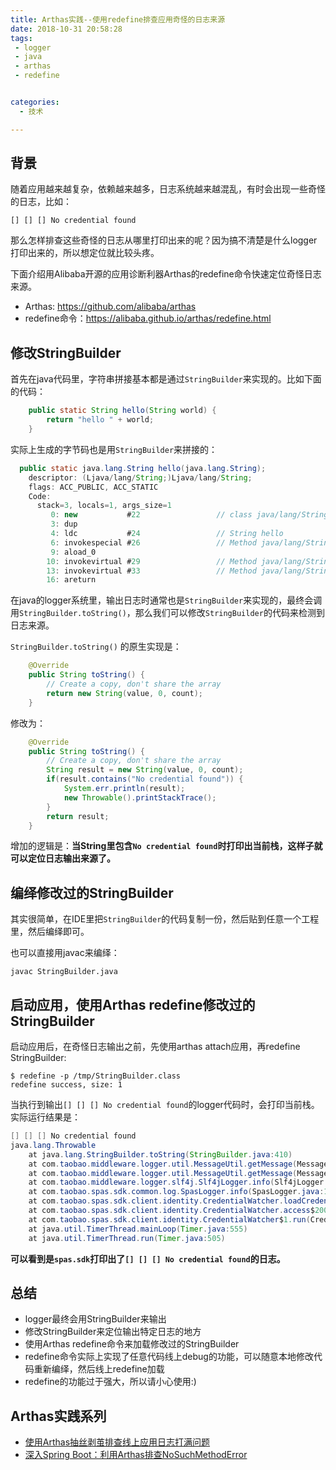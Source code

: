 ```yaml
---
title: Arthas实践--使用redefine排查应用奇怪的日志来源
date: 2018-10-31 20:58:28
tags:
 - logger
 - java
 - arthas
 - redefine


categories:
  - 技术

---
```


## 背景

随着应用越来越复杂，依赖越来越多，日志系统越来越混乱，有时会出现一些奇怪的日志，比如：

```
[] [] [] No credential found
```

那么怎样排查这些奇怪的日志从哪里打印出来的呢？因为搞不清楚是什么logger打印出来的，所以想定位就比较头疼。

下面介绍用Alibaba开源的应用诊断利器Arthas的redefine命令快速定位奇怪日志来源。

* Arthas: https://github.com/alibaba/arthas
* redefine命令：https://alibaba.github.io/arthas/redefine.html


## 修改StringBuilder

首先在java代码里，字符串拼接基本都是通过`StringBuilder`来实现的。比如下面的代码：

```java
	public static String hello(String world) {
		return "hello " + world;
	}
```

实际上生成的字节码也是用`StringBuilder`来拼接的：

```java
  public static java.lang.String hello(java.lang.String);
    descriptor: (Ljava/lang/String;)Ljava/lang/String;
    flags: ACC_PUBLIC, ACC_STATIC
    Code:
      stack=3, locals=1, args_size=1
         0: new           #22                 // class java/lang/StringBuilder
         3: dup
         4: ldc           #24                 // String hello
         6: invokespecial #26                 // Method java/lang/StringBuilder."<init>":(Ljava/lang/String;)V
         9: aload_0
        10: invokevirtual #29                 // Method java/lang/StringBuilder.append:(Ljava/lang/String;)Ljava/lang/StringBuilder;
        13: invokevirtual #33                 // Method java/lang/StringBuilder.toString:()Ljava/lang/String;
        16: areturn
```

在java的logger系统里，输出日志时通常也是`StringBuilder`来实现的，最终会调用`StringBuilder.toString()`，那么我们可以修改`StringBuilder`的代码来检测到日志来源。

`StringBuilder.toString()` 的原生实现是：

```java
    @Override
    public String toString() {
        // Create a copy, don't share the array
        return new String(value, 0, count);
    }
```

修改为：

```java
    @Override
    public String toString() {
        // Create a copy, don't share the array
    	String result = new String(value, 0, count);
    	if(result.contains("No credential found")) {
    		System.err.println(result);
    		new Throwable().printStackTrace();
    	}
        return result;
    }
```

增加的逻辑是：**当String里包含`No credential found`时打印出当前栈，这样子就可以定位日志输出来源了。**

## 编绎修改过的StringBuilder

其实很简单，在IDE里把`StringBuilder`的代码复制一份，然后贴到任意一个工程里，然后编绎即可。

也可以直接用javac来编绎：

```
javac StringBuilder.java
```

## 启动应用，使用Arthas redefine修改过的StringBuilder

启动应用后，在奇怪日志输出之前，先使用arthas attach应用，再redefine StringBuilder:

```
$ redefine -p /tmp/StringBuilder.class
redefine success, size: 1
```

当执行到输出`[] [] [] No credential found`的logger代码时，会打印当前栈。实际运行结果是：

```java
[] [] [] No credential found
java.lang.Throwable
	at java.lang.StringBuilder.toString(StringBuilder.java:410)
	at com.taobao.middleware.logger.util.MessageUtil.getMessage(MessageUtil.java:26)
	at com.taobao.middleware.logger.util.MessageUtil.getMessage(MessageUtil.java:15)
	at com.taobao.middleware.logger.slf4j.Slf4jLogger.info(Slf4jLogger.java:77)
	at com.taobao.spas.sdk.common.log.SpasLogger.info(SpasLogger.java:18)
	at com.taobao.spas.sdk.client.identity.CredentialWatcher.loadCredential(CredentialWatcher.java:128)
	at com.taobao.spas.sdk.client.identity.CredentialWatcher.access$200(CredentialWatcher.java:18)
	at com.taobao.spas.sdk.client.identity.CredentialWatcher$1.run(CredentialWatcher.java:58)
	at java.util.TimerThread.mainLoop(Timer.java:555)
	at java.util.TimerThread.run(Timer.java:505)
```

**可以看到是`spas.sdk`打印出了`[] [] [] No credential found`的日志。**


## 总结

* logger最终会用StringBuilder来输出
* 修改StringBuilder来定位输出特定日志的地方
* 使用Arthas redefine命令来加载修改过的StringBuilder
* redefine命令实际上实现了任意代码线上debug的功能，可以随意本地修改代码重新编绎，然后线上redefine加载
* redefine的功能过于强大，所以请小心使用:)

## Arthas实践系列

* [使用Arthas抽丝剥茧排查线上应用日志打满问题](/arthas-logger-problem/)
* [深入Spring Boot：利用Arthas排查NoSuchMethodError](/spring-boot-arthas-NoSuchMethodError/)